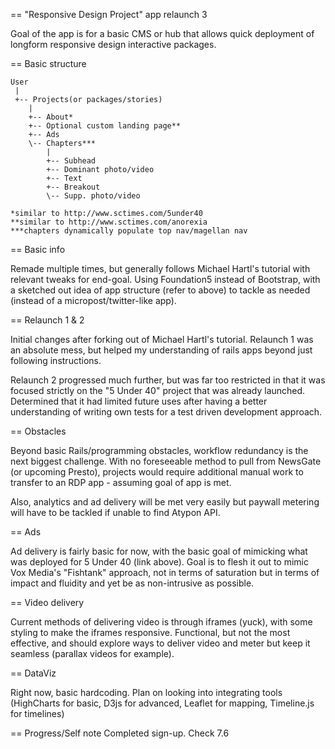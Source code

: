 == "Responsive Design Project" app relaunch 3

Goal of the app is for a basic CMS or hub that allows quick deployment of longform responsive design interactive packages.

== Basic structure

```
User
 |
 +-- Projects(or packages/stories)
 	|
 	+-- About*
 	+-- Optional custom landing page**  
	+-- Ads  
	\-- Chapters***
  		|
 		+-- Subhead
 		+-- Dominant photo/video
 		+-- Text
 		+-- Breakout
 		\-- Supp. photo/video

*similar to http://www.sctimes.com/5under40
**similar to http://www.sctimes.com/anorexia
***chapters dynamically populate top nav/magellan nav
```

== Basic info

Remade multiple times, but generally follows Michael Hartl's tutorial with relevant tweaks for end-goal. Using Foundation5 instead of Bootstrap, with a sketched out idea of app structure (refer to above) to tackle as needed (instead of a micropost/twitter-like app). 

== Relaunch 1 & 2

Initial changes after forking out of Michael Hartl's tutorial. Relaunch 1 was an absolute mess, but helped my understanding of rails apps beyond just following instructions.

Relaunch 2 progressed much further, but was far too restricted in that it was focused strictly on the "5 Under 40" project that was already launched. Determined that it had limited future uses after having a better understanding of writing own tests for a test driven development approach.

== Obstacles

Beyond basic Rails/programming obstacles, workflow redundancy is the next biggest challenge. With no foreseeable method to pull from NewsGate (or upcoming Presto), projects would require additional manual work to transfer to an RDP app - assuming goal of app is met.

Also, analytics and ad delivery will be met very easily but paywall metering will have to be tackled if unable to find Atypon API.

== Ads

Ad delivery is fairly basic for now, with the basic goal of mimicking what was deployed for 5 Under 40 (link above). Goal is to flesh it out to mimic Vox Media's "Fishtank" approach, not in terms of saturation but in terms of impact and fluidity and yet be as non-intrusive as possible.

== Video delivery

Current methods of delivering video is through iframes (yuck), with some styling to make the iframes responsive. Functional, but not the most effective, and should explore ways to deliver video and meter but keep it seamless (parallax videos for example).

== DataViz

Right now, basic hardcoding. Plan on looking into integrating tools (HighCharts for basic, D3js for advanced, Leaflet for mapping, Timeline.js for timelines)

== Progress/Self note
Completed sign-up. Check 7.6